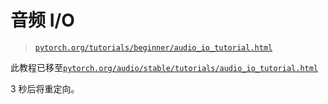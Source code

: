 # 音频 I/O

> [`pytorch.org/tutorials/beginner/audio_io_tutorial.html`](https://pytorch.org/tutorials/beginner/audio_io_tutorial.html)

此教程已移至[`pytorch.org/audio/stable/tutorials/audio_io_tutorial.html`](https://pytorch.org/audio/stable/tutorials/audio_io_tutorial.html)

3 秒后将重定向。

